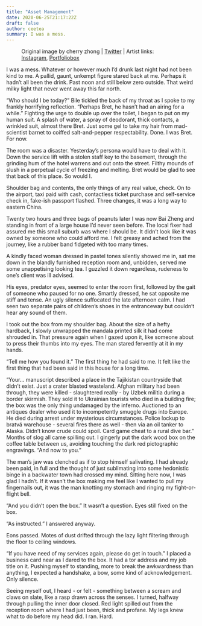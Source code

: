 ```yaml
---
title: "Asset Management"
date: 2020-06-25T21:17:22Z
draft: false
author: ceetea
summary: I was a mess.
---
```


<figure>
<img src="/img/2020/06/asset-management-1.jpg" alt="">
<figcaption>Original image by cherry zhong | <a href="https://twitter.com/hairytentacles/status/1273329901236441088">Twitter</a> | Artist links: <a href="https://www.instagram.com/hairytentacles/">Instagram</a>, <a href="https://cherryzong.portfoliobox.net/">Portfoliobox</a></figcaption>
</figure>

I was a mess. Whatever or however much I’d drunk last night had not been kind to me. A pallid, gaunt, unkempt figure stared back at me. Perhaps it hadn’t all been the drink. Past noon and still below zero outside. That weird milky light that never went away this far north.

“Who should I be today?” Bile tickled the back of my throat as I spoke to my frankly horrifying reflection. “Perhaps Bret, he hasn’t had an airing for a while.” Fighting the urge to double up over the toilet, I began to put on my human suit. A splash of water, a spray of deodorant, thick contacts, a wrinkled suit, almost there Bret. Just some gel to take my hair from mad-scientist barnet to coiffed salt-and-pepper respectability. Done. I was Bret. For now.

The room was a disaster. Yesterday’s persona would have to deal with it. Down the service lift with a stolen staff key to the basement, through the grinding hum of the hotel warrens and out onto the street. Filthy mounds of slush in a perpetual cycle of freezing and melting. Bret would be glad to see that back of this place. So would I.

Shoulder bag and contents, the only things of any real value, check. On to the airport, taxi paid with cash, contactless ticket purchase and self-service check in, fake-ish passport flashed. Three changes, it was a long way to eastern China.

Twenty two hours and three bags of peanuts later I was now Bai Zheng and standing in front of a large house I’d never seen before. The local fixer had assured me this small suburb was where I should be. It didn’t look like it was owned by someone who could afford me. I felt greasy and ached from the journey, like a rubber band fidgeted with too many times.

A kindly faced woman dressed in pastel tones silently showed me in, sat me down in the blandly furnished reception room and, unbidden, served me some unappetising looking tea. I guzzled it down regardless, rudeness to one’s client was ill advised.

His eyes, predator eyes, seemed to enter the room first, followed by the gait of someone who paused for no one. Smartly dressed, he sat opposite me stiff and tense. An ugly silence suffocated the late afternoon calm. I had seen two separate pairs of children’s shoes in the entranceway but couldn’t hear any sound of them.

I took out the box from my shoulder bag. About the size of a hefty hardback, I slowly unwrapped the mandala printed silk it had come shrouded in. That pressure again when I gazed upon it, like someone about to press their thumbs into my eyes. The man stared fervently at it in my hands.

“Tell me how you found it.” The first thing he had said to me. It felt like the first thing that had been said in this house for a long time.

“Your… manuscript described a place in the Tajikistan countryside that didn’t exist. Just a crater blasted wasteland. Afghan military had been through, they were killed - slaughtered really - by Uzbek militia during a border skirmish. They sold it to Ukrainian tourists who died in a building fire; the box was the only thing undamaged by the inferno. Auctioned to an antiques dealer who used it to incompetently smuggle drugs into Europe. He died during arrest under mysterious circumstances. Police lockup to bratvá warehouse - several fires there as well - then via an oil tanker to Alaska. Didn’t know crude could spoil. Card game cheat to a rural dive bar.” Months of slog all came spilling out. I gingerly put the dark wood box on the coffee table between us, avoiding touching the dark red pictographic engravings. “And now to you.”

The man’s jaw was clenched as if to stop himself salivating. I had already been paid, in full and the thought of just sublimating into some hedonistic binge in a backwater town had crossed my mind. Sitting here now, I was glad I hadn’t. If it wasn’t the box making me feel like I wanted to pull my fingernails out, it was the man knotting my stomach and ringing my fight-or-flight bell.

“And you didn’t open the box.” It wasn’t a question. Eyes still fixed on the box.

“As instructed.” I answered anyway.

Eons passed. Motes of dust drifted through the lazy light filtering through the floor to ceiling windows.

“If you have need of my services again, please do get in touch.” I placed a business card near as I dared to the box. It had a tor address and my job title on it. Pushing myself to standing, more to break the awkwardness than anything, I expected a handshake, a bow, some kind of acknowledgement. Only silence.

Seeing myself out, I heard - or felt - something between a scream and claws on slate, like a rasp drawn across the senses. I turned, halfway through pulling the inner door closed. Red light spilled out from the reception room where I had just been, thick and profane. My legs knew what to do before my head did. I ran. Hard.

